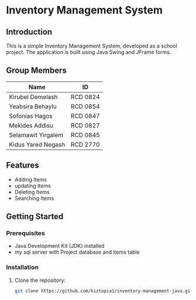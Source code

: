 # Inventory Management System

## Introduction

This is a simple Inventory Management System, developed as a school project. The application is built using Java Swing and JFrame forms.

## Group Members

| Name               | ID       |
| ------------------ | -------- |
| Kirubel Demelash   | RCD 0824 |
| Yeabsira Behaylu   | RCD 0854 |
| Sofonias Hagos     | RCD 0847 |
| Mekides Addisu     | RCD 0827 |
| Selamawit Yirgalem | RCD 0845 |
| Kidus Yared Negash | RCD 2770 |

## Features

- Adding Items
- updating Items
- Deleting Items
- Searching Items

## Getting Started

### Prerequisites

- Java Development Kit (JDK) installed
- my sql server with Project database and items table

### Installation

1. Clone the repository:
   ```bash
   git clone https://github.com/kiztopia1/inventory-management-java.git
   ```

